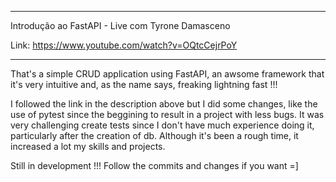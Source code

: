 
*****************************************************************************************

Introdução ao FastAPI - Live com Tyrone Damasceno


Link: https://www.youtube.com/watch?v=OQtcCejrPoY


*****************************************************************************************


That's a simple CRUD application using FastAPI, an awsome framework that it's very intuitive
and, as the name says, freaking lightning fast !!!


I followed the link in the description above but I did some changes, like the use of pytest since
the beggining to result in a project with less bugs. It was very challenging create tests since I
don't have much experience doing it, particularly after the creation of db. Although it's been a
rough time, it increased a lot my skills and projects.


Still in development !!! Follow the commits and changes if you want =]
